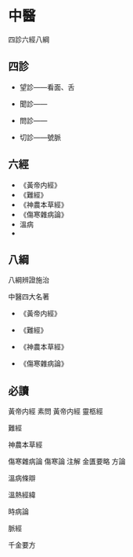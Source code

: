 # 中醫

四診六經八綱

## 四診

- 望診——看面、舌

- 聞診——

- 問診——

- 切診——號脈

## 六經

- 《黃帝内經》
- 《難經》
- 《神農本草經》
- 《傷寒雜病論》
- 溫病
- 

## 八綱

八綱辨證施治









中醫四大名著

- 《黃帝内經》

- 《難經》

- 《神農本草經》

- 《傷寒雜病論》

## 必讀

黃帝内經 素問
黃帝内經  靈柩經

難經

神農本草經

傷寒雜病論
	傷寒論  注解
	金匱要略  方論



溫病條辯

溫熱經緯

時病論

脈經



千金要方

